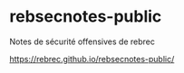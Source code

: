 # rebsecnotes-public

Notes de sécurité offensives de rebrec

https://rebrec.github.io/rebsecnotes-public/
